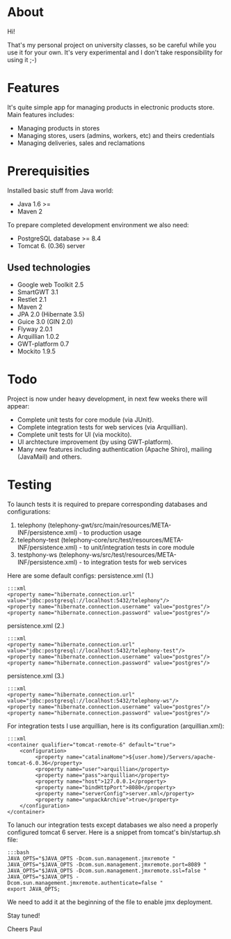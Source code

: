 # About

Hi!

That's my personal project on university classes,
so be careful while you use it for your own. It's very experimental
and I don't take responsibility for using it ;-)

# Features

It's quite simple app for managing products in electronic products store.
Main features includes:

- Managing products in stores
- Managing stores, users (admins, workers, etc) and theirs credentials
- Managing deliveries, sales and reclamations

# Prerequisities

Installed basic stuff from Java world:

- Java 1.6 >=
- Maven 2

To prepare completed development environment we also need:

- PostgreSQL database >= 8.4
- Tomcat 6. (0.36) server

## Used technologies

- Google web Toolkit 2.5
- SmartGWT 3.1
- Restlet 2.1
- Maven 2
- JPA 2.0 (Hibernate 3.5)
- Guice 3.0 (GIN 2.0)
- Flyway 2.0.1
- Arquillian 1.0.2
- GWT-platform 0.7
- Mockito 1.9.5

# Todo

Project is now under heavy development, in next few weeks there will appear:

- Complete unit tests for core module (via JUnit).
- Complete integration tests for web services (via Arquillian).
- Complete unit tests for UI (via mockito).
- UI archtecture improvement (by using GWT-platform).
- Many new features including authentication (Apache Shiro), mailing (JavaMail) and others.

# Testing

To launch tests it is required to prepare corresponding databases and configurations:

1. telephony (telephony-gwt/src/main/resources/META-INF/persistence.xml) - to production usage
2. telephony-test (telephony-core/src/test/resources/META-INF/persistence.xml) - to unit/integration tests in core module
3. testphony-ws (telephony-ws/src/test/resources/META-INF/persistence.xml) - to integration tests for web services

Here are some default configs:
persistence.xml (1.)

    :::xml
    <property name="hibernate.connection.url" value="jdbc:postgresql://localhost:5432/telephony"/>
    <property name="hibernate.connection.username" value="postgres"/>
    <property name="hibernate.connection.password" value="postgres"/>


persistence.xml (2.)

    :::xml
    <property name="hibernate.connection.url" value="jdbc:postgresql://localhost:5432/telephony-test"/>
    <property name="hibernate.connection.username" value="postgres"/>
    <property name="hibernate.connection.password" value="postgres"/>

persistence.xml (3.)

    :::xml
    <property name="hibernate.connection.url" value="jdbc:postgresql://localhost:5432/telephony-ws"/>
    <property name="hibernate.connection.username" value="postgres"/>
    <property name="hibernate.connection.password" value="postgres"/>


For integration tests I use arquillian, here is its configuration (arquillian.xml):


    :::xml
    <container qualifier="tomcat-remote-6" default="true">
        <configuration>
             <property name="catalinaHome">${user.home}/Servers/apache-tomcat-6.0.36</property>
             <property name="user">arquillian</property>
             <property name="pass">arquillian</property>
             <property name="host">127.0.0.1</property>
             <property name="bindHttpPort">8080</property>
             <property name="serverConfig">server.xml</property>
             <property name="unpackArchive">true</property>
        </configuration>
    </container>


To lanuch our integration tests except databases we also need a properly configured tomcat 6 server.
Here is a snippet from tomcat's bin/startup.sh file:

    :::bash
    JAVA_OPTS="$JAVA_OPTS -Dcom.sun.management.jmxremote "
    JAVA_OPTS="$JAVA_OPTS -Dcom.sun.management.jmxremote.port=8089 "
    JAVA_OPTS="$JAVA_OPTS -Dcom.sun.management.jmxremote.ssl=false "
    JAVA_OPTS="$JAVA_OPTS -Dcom.sun.management.jmxremote.authenticate=false "
    export JAVA_OPTS;

We need to add it at the beginning of the file to enable jmx deployment.

Stay tuned!

Cheers 
Paul